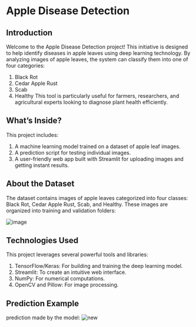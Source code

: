 # Apple Disease Detection
## Introduction
Welcome to the Apple Disease Detection project! This initiative is designed to help identify diseases in apple leaves using deep learning technology. By analyzing images of apple leaves, the system can classify them into one of four categories:
1. Black Rot
2. Cedar Apple Rust
3. Scab
4. Healthy
This tool is particularly useful for farmers, researchers, and agricultural experts looking to diagnose plant health efficiently.

## What’s Inside?
This project includes:
1. A machine learning model trained on a dataset of apple leaf images.
2. A prediction script for testing individual images.
3. A user-friendly web app built with Streamlit for uploading images and getting instant results.

## About the Dataset
The dataset contains images of apple leaves categorized into four classes: Black Rot, Cedar Apple Rust, Scab, and Healthy. These images are organized into training and validation folders:

![image](https://github.com/user-attachments/assets/760401e9-7463-4235-bb2a-0992d3f1ee7f)


## Technologies Used
This project leverages several powerful tools and libraries:
1. TensorFlow/Keras: For building and training the deep learning model.
2. Streamlit: To create an intuitive web interface.
3. NumPy: For numerical computations.
4. OpenCV and Pillow: For image processing.

## Prediction Example
prediction made by the model:
![new](https://github.com/user-attachments/assets/5730353f-6236-465c-ac56-71dfaa181a7c)
